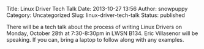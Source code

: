 Title: Linux Driver Tech Talk
Date: 2013-10-27 13:56
Author: snowpuppy
Category: Uncategorized
Slug: linux-driver-tech-talk
Status: published

There will be a tech talk about the process of writing Linux Drivers on
<span id="OBJ_PREFIX_DWT1141" class="Object"><span
id="OBJ_PREFIX_DWT1142" class="Object">Monday</span></span>, <span
id="OBJ_PREFIX_DWT1140" class="Object"><span id="OBJ_PREFIX_DWT1143"
class="Object">October 28th</span></span> at 7:30-8:30pm in LWSN B134.
Eric Villasenor will be speaking. If you can, bring a laptop to follow
along with any examples.
